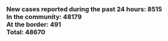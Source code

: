 ### New cases reported during the past 24 hours: 8515<br/>In the community: 48179<br/>At the border: 491<br/>Total: 48670